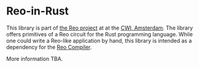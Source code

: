 # Reo-in-Rust
This library is part of [the Reo project](http://reo.project.cwi.nl/v2/) at at the [CWI, Amsterdam](https://www.cwi.nl/). The library offers primitives of a Reo circuit for the Rust programming language. While one could write a Reo-like application by hand, this library is intended as a dependency for the [Reo Compiler](https://benjaminlion.fr/reo/installation.html).

More information TBA.
